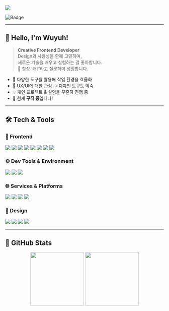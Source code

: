 <!-- HEADER BANNER -->
<img src="https://capsule-render.vercel.app/api?type=waving&color=auto&height=200&section=header&text=WUYUH%20-%20SUN&fontSize=60&fontAlignY=40&desc=Creative%20Frontend%20Developer&descAlignY=60&animation=fadeIn" />

![Badge](https://hitscounter.dev/api/hit?url=https%3A%2F%2Fgithub.com%2FWuyuh-sun&label=&icon=eyeglasses&color=%238c68cd) 

---

## 👋 Hello, I'm Wuyuh!

> **Creative Frontend Developer**  
> Design과 사용성을 함께 고민하며,  
> 새로운 기술을 배우고 실험하는 걸 좋아합니다.  
> 🧠 항상 ‘왜?’라고 질문하며 성장합니다.

- 🧩 다양한 도구를 활용해 작업 환경을 효율화
- 🎨 UX/UI에 대한 관심 → 디자인 도구도 익숙
- 💡 개인 프로젝트 & 실험을 꾸준히 진행 중
- 👀 현재 **구직 중**입니다!

---

## 🛠 Tech & Tools

### 🎨 Frontend

<p>
  <img src="https://img.shields.io/badge/HTML-E34F26?style=for-the-badge&logo=html5&logoColor=white"/>
  <img src="https://img.shields.io/badge/CSS-1572B6?style=for-the-badge&logo=css3&logoColor=white"/>
  <img src="https://img.shields.io/badge/JavaScript-F7DF1E?style=for-the-badge&logo=javascript&logoColor=black"/>
  <img src="https://img.shields.io/badge/TypeScript-3178C6?style=for-the-badge&logo=typescript&logoColor=white"/>
  <img src="https://img.shields.io/badge/React-61DAFB?style=for-the-badge&logo=react&logoColor=black"/>
  <img src="https://img.shields.io/badge/Next.js-000000?style=for-the-badge&logo=nextdotjs&logoColor=white"/>
  <img src="https://img.shields.io/badge/Zustand-000000?style=for-the-badge&logo=zustand&logoColor=white"/>
  <img src="https://img.shields.io/badge/Storybook-FF4785?style=for-the-badge&logo=storybook&logoColor=white"/>
</p>

### ⚙️ Dev Tools & Environment

<p>
  <img src="https://img.shields.io/badge/Cursor IDE-444444?style=for-the-badge&logo=cursor&logoColor=white"/>
  <img src="https://img.shields.io/badge/Postman-FF6C37?style=for-the-badge&logo=postman&logoColor=white"/>
  <img src="https://img.shields.io/badge/Notion-000000?style=for-the-badge&logo=notion&logoColor=white"/>
</p>

### 🌐 Services & Platforms

<p>
  <img src="https://img.shields.io/badge/Supabase-3ECF8E?style=for-the-badge&logo=supabase&logoColor=white"/>
  <img src="https://img.shields.io/badge/Firebase-FFCA28?style=for-the-badge&logo=firebase&logoColor=black"/>
  <img src="https://img.shields.io/badge/Vercel-000000?style=for-the-badge&logo=vercel&logoColor=white"/>
  <img src="https://img.shields.io/badge/Docker-2496ED?style=for-the-badge&logo=docker&logoColor=white"/>
</p>

### 🧰 Design

<p>
  <img src="https://img.shields.io/badge/Photoshop-31A8FF?style=for-the-badge&logo=adobephotoshop&logoColor=white"/>
  <img src="https://img.shields.io/badge/Illustrator-FF9A00?style=for-the-badge&logo=adobeillustrator&logoColor=white"/>
  <img src="https://img.shields.io/badge/XD-FF61F6?style=for-the-badge&logo=adobexd&logoColor=white"/>
  <img src="https://img.shields.io/badge/Figma-F24E1E?style=for-the-badge&logo=Figma&logoColor=white"/>
</p>

---

## 📌 GitHub Stats

<p align="center">
  <img src="https://github-readme-stats.vercel.app/api?username=Wuyuh-sun&show_icons=true&theme=radical" height="170" />
  <img src="https://github-readme-stats.vercel.app/api/top-langs/?username=Wuyuh-sun&layout=compact&theme=radical" height="170"/>
</p>
